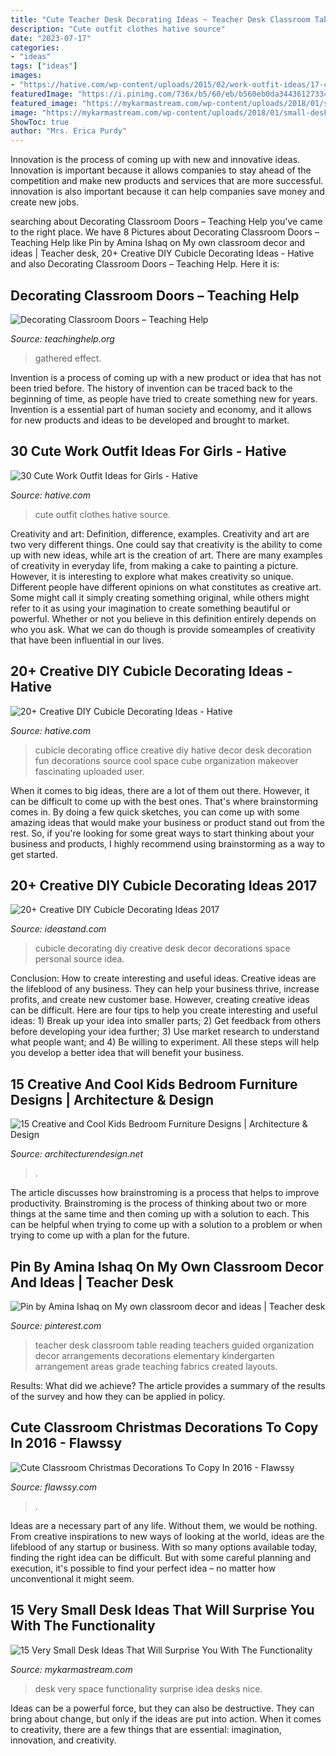 ```yaml
---
title: "Cute Teacher Desk Decorating Ideas ~ Teacher Desk Classroom Table Reading Teachers Guided Organization Decor Arrangements Decorations Elementary Kindergarten Arrangement Areas Grade Teaching Fabrics Created Layouts"
description: "Cute outfit clothes hative source"
date: "2023-07-17"
categories:
- "ideas"
tags: ["ideas"]
images:
- "https://hative.com/wp-content/uploads/2015/02/work-outfit-ideas/17-cute-work-outfit-ideas-for-girls.jpg"
featuredImage: "https://i.pinimg.com/736x/b5/60/eb/b560eb0da34436127334397d36013250--teacher-education-elementary-teacher.jpg"
featured_image: "https://mykarmastream.com/wp-content/uploads/2018/01/small-desk-ideas-12.jpg"
image: "https://mykarmastream.com/wp-content/uploads/2018/01/small-desk-ideas-12.jpg"
ShowToc: true
author: "Mrs. Erica Purdy"
---
```



Innovation is the process of coming up with new and innovative ideas. Innovation is important because it allows companies to stay ahead of the competition and make new products and services that are more successful. innovation is also important because it can help companies save money and create new jobs.

	

		
searching about Decorating Classroom Doors – Teaching Help you've came to the right place. We have 8 Pictures about Decorating Classroom Doors – Teaching Help like Pin by Amina Ishaq on My own classroom decor and ideas | Teacher desk, 20+ Creative DIY Cubicle Decorating Ideas - Hative and also Decorating Classroom Doors – Teaching Help. Here it is:
		
    
## Decorating Classroom Doors – Teaching Help

<img loading=lazy src="https://www.teachinghelp.org/wp-content/uploads/2014/09/Door-042.jpg" onerror="this.onerror=null;this.src='https://tse3.mm.bing.net/th?id=OIP.XpjCk__ltaqjHzrodYfgmgHaNb&amp;pid=15.1';" alt="Decorating Classroom Doors – Teaching Help">

_Source: teachinghelp.org_

>gathered effect. 

	

Invention is a process of coming up with a new product or idea that has not been tried before. The history of invention can be traced back to the beginning of time, as people have tried to create something new for years. Invention is a essential part of human society and economy, and it allows for new products and ideas to be developed and brought to market.

    
## 30 Cute Work Outfit Ideas For Girls - Hative

<img loading=lazy src="https://hative.com/wp-content/uploads/2015/02/work-outfit-ideas/17-cute-work-outfit-ideas-for-girls.jpg" onerror="this.onerror=null;this.src='https://tse2.mm.bing.net/th?id=OIP.q4PkGRORcjHupvWc04ydegHaMZ&amp;pid=15.1';" alt="30 Cute Work Outfit Ideas for Girls - Hative">

_Source: hative.com_

>cute outfit clothes hative source. 

	

Creativity and art: Definition, difference, examples.
Creativity and art are two very different things. One could say that creativity is the ability to come up with new ideas, while art is the creation of art. There are many examples of creativity in everyday life, from making a cake to painting a picture. However, it is interesting to explore what makes creativity so unique.
Different people have different opinions on what constitutes as creative art. Some might call it simply creating something original, while others might refer to it as using your imagination to create something beautiful or powerful. Whether or not you believe in this definition entirely depends on who you ask. What we can do though is provide someamples of creativity that have been influential in our lives.

    
## 20+ Creative DIY Cubicle Decorating Ideas - Hative

<img loading=lazy src="https://hative.com/wp-content/uploads/2014/06/cubicle-decorating-ideas/22-office-cubicle-decorating-ideas.jpg" onerror="this.onerror=null;this.src='https://tse1.mm.bing.net/th?id=OIP.zfJwYZoAghqS0HreZ5j_fwHaFj&amp;pid=15.1';" alt="20+ Creative DIY Cubicle Decorating Ideas - Hative">

_Source: hative.com_

>cubicle decorating office creative diy hative decor desk decoration fun decorations source cool space cube organization makeover fascinating uploaded user. 

	

When it comes to big ideas, there are a lot of them out there. However, it can be difficult to come up with the best ones. That's where brainstorming comes in. By doing a few quick sketches, you can come up with some amazing ideas that would make your business or product stand out from the rest. So, if you're looking for some great ways to start thinking about your business and products, I highly recommend using brainstorming as a way to get started.

    
## 20+ Creative DIY Cubicle Decorating Ideas 2017

<img loading=lazy src="http://ideastand.com/wp-content/uploads/2014/06/cubicle-decorating-ideas/4-cubicle-decorating-ideas.jpg" onerror="this.onerror=null;this.src='https://tse2.mm.bing.net/th?id=OIP.VHOx8lixeW7JpfU3SP7vlgHaJ4&amp;pid=15.1';" alt="20+ Creative DIY Cubicle Decorating Ideas 2017">

_Source: ideastand.com_

>cubicle decorating diy creative desk decor decorations space personal source idea. 

	

Conclusion: How to create interesting and useful ideas.
Creative ideas are the lifeblood of any business. They can help your business thrive, increase profits, and create new customer base. However, creating creative ideas can be difficult. Here are four tips to help you create interesting and useful ideas: 1) Break up your idea into smaller parts; 2) Get feedback from others before developing your idea further; 3) Use market research to understand what people want; and 4) Be willing to experiment. All these steps will help you develop a better idea that will benefit your business.

    
## 15 Creative And Cool Kids Bedroom Furniture Designs | Architecture &amp; Design

<img loading=lazy src="https://cdn.architecturendesign.net/wp-content/uploads/2014/09/3123.jpg" onerror="this.onerror=null;this.src='https://tse2.mm.bing.net/th?id=OIP.IiVFi7G5ARqaWoER6C9WagHaFf&amp;pid=15.1';" alt="15 Creative and Cool Kids Bedroom Furniture Designs | Architecture &amp; Design">

_Source: architecturendesign.net_

>. 

	

The article discusses how brainstroming is a process that helps to improve productivity. Brainstroming is the process of thinking about two or more things at the same time and then coming up with a solution to each. This can be helpful when trying to come up with a solution to a problem or when trying to come up with a plan for the future.

    
## Pin By Amina Ishaq On My Own Classroom Decor And Ideas | Teacher Desk

<img loading=lazy src="https://i.pinimg.com/736x/b5/60/eb/b560eb0da34436127334397d36013250--teacher-education-elementary-teacher.jpg" onerror="this.onerror=null;this.src='https://tse2.mm.bing.net/th?id=OIP.All31z7Rb6tTctA2awQ4EQHaJ3&amp;pid=15.1';" alt="Pin by Amina Ishaq on My own classroom decor and ideas | Teacher desk">

_Source: pinterest.com_

>teacher desk classroom table reading teachers guided organization decor arrangements decorations elementary kindergarten arrangement areas grade teaching fabrics created layouts. 

	

Results: What did we achieve?
The article provides a summary of the results of the survey and how they can be applied in policy.

    
## Cute Classroom Christmas Decorations To Copy In 2016 - Flawssy

<img loading=lazy src="https://www.flawssy.com/wp-content/uploads/2016/10/Penguin-Door-Decoration-Ideas.jpg" onerror="this.onerror=null;this.src='https://tse2.mm.bing.net/th?id=OIP.gqDgDOR57x-8JvH05Rc_ggHaJ3&amp;pid=15.1';" alt="Cute Classroom Christmas Decorations To Copy In 2016 - Flawssy">

_Source: flawssy.com_

>. 

	

Ideas are a necessary part of any life. Without them, we would be nothing. From creative inspirations to new ways of looking at the world, ideas are the lifeblood of any startup or business. With so many options available today, finding the right idea can be difficult. But with some careful planning and execution, it's possible to find your perfect idea – no matter how unconventional it might seem.

    
## 15 Very Small Desk Ideas That Will Surprise You With The Functionality

<img loading=lazy src="https://mykarmastream.com/wp-content/uploads/2018/01/small-desk-ideas-12.jpg" onerror="this.onerror=null;this.src='https://tse1.mm.bing.net/th?id=OIP.ElxvzQNtoCTkxDXKHcPFjgHaLG&amp;pid=15.1';" alt="15 Very Small Desk Ideas That Will Surprise You With The Functionality">

_Source: mykarmastream.com_

>desk very space functionality surprise idea desks nice. 

	

Ideas can be a powerful force, but they can also be destructive. They can bring about change, but only if the ideas are put into action. When it comes to creativity, there are a few things that are essential: imagination, innovation, and creativity.

